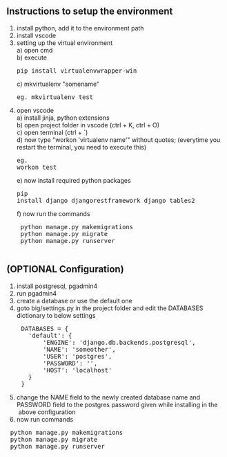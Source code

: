 <h2>Instructions to setup the environment</h2>

1. install python, add it to the environment path<br>
2. install vscode<br>
3. setting up the virtual environment<br>
    a) open cmd<br>
    b) execute <pre>pip install virtualenvwrapper-win</pre>
    c) mkvirtualenv "somename"  <pre>eg. mkvirtualenv test</pre>
4. open vscode<br>
    a) install jinja, python extensions<br>
    b) open project folder in vscode (ctrl + K, ctrl + O)<br>
    c) open terminal (ctrl + `)<br>
    d) now type "workon 'virtualenv name'" without quotes;  (everytime you restart the terminal, you need to execute this) <pre>eg. workon test</pre>
    e) now install required python packages <pre>pip install django djangorestframework django_tables2</pre>
    f) now run the commands 
    <pre>
    python manage.py makemigrations
    python manage.py migrate
    python manage.py runserver
    </pre>
 
<h2>(OPTIONAL Configuration)</h2>

1. install postgresql, pgadmin4<br>
2. run pgadmin4<br>
3. create a database or use the default one<br>
4. goto big/settings.py in the project folder and edit the DATABASES dictionary to below settings<br>
<pre>
    DATABASES = {
      'default': {
          'ENGINE': 'django.db.backends.postgresql',
          'NAME': 'someother',
          'USER': 'postgres',
          'PASSWORD': '',
          'HOST': 'localhost'
      }
    }
</pre>
5. change the NAME field to the newly created database name and PASSWORD field to the postgres password given while installing in the       &nbsp;above configuration<br>
6. now run commands
<pre>
 python manage.py makemigrations
 python manage.py migrate
 python manage.py runserver
</pre>

